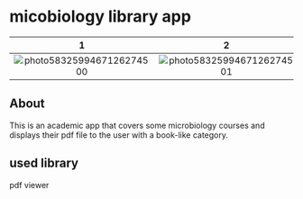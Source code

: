 # micobiology library app

1 | 2 | 3
:-------------------------:|:-------------------------:|:-------------------------:
![photo5832599467126274500](https://user-images.githubusercontent.com/82215521/156164811-568a3a61-440b-42b5-8496-903e53641c97.jpg) | ![photo5832599467126274501](https://user-images.githubusercontent.com/82215521/156164952-4c9c25a9-132a-4eed-b08b-3725736b1ad5.jpg) | ![photo5832599467126274502](https://user-images.githubusercontent.com/82215521/156165053-af75423d-6634-4aae-8743-0aed6f8bfb23.jpg)






## About
This is an academic app that covers some microbiology courses and displays their pdf file to the user with a book-like category.
## used library
pdf viewer
